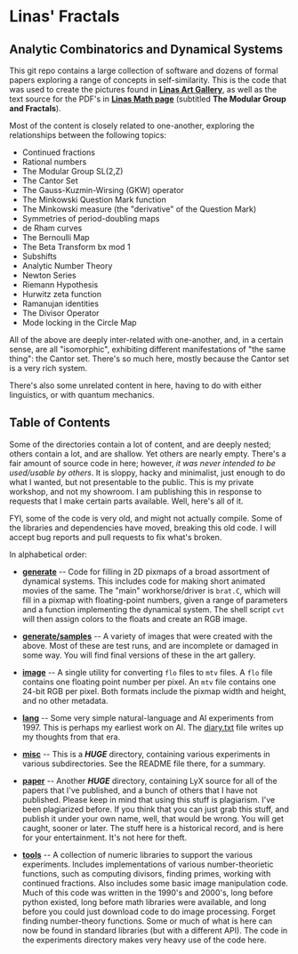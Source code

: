 Linas' Fractals
===============
Analytic Combinatorics and Dynamical Systems
--------------------------------------------

This git repo contains a large collection of software and dozens of
formal papers exploring a range of concepts in self-similarity.
This is the code that was used to create the pictures found in
[**Linas Art Gallery**](https://linas.org/art-gallery), as well as the
text source for the PDF's in
[**Linas Math page**](https://linas.org/math/sl2z.html) (subtitled
**The Modular Group and Fractals**).

Most of the content is closely related to one-another, exploring
the relationships between the following topics:

* Continued fractions
* Rational numbers
* The Modular Group SL(2,Z)
* The Cantor Set
* The Gauss-Kuzmin-Wirsing (GKW) operator
* The Minkowski Question Mark function
* The Minkowski measure (the "derivative" of the Question Mark)
* Symmetries of period-doubling maps
* de Rham curves
* The Bernoulli Map
* The Beta Transform bx mod 1
* Subshifts
* Analytic Number Theory
* Newton Series
* Riemann Hypothesis
* Hurwitz zeta function
* Ramanujan identities
* The Divisor Operator
* Mode locking in the Circle Map

All of the above are deeply inter-related with one-another, and, in a
certain sense, are all "isomorphic", exhibiting different manifestations
of "the same thing": the Cantor set. There's so much here, mostly
because the Cantor set is a very rich system.

There's also some unrelated content in here, having to do with either
linguistics, or with quantum mechanics.

Table of Contents
-----------------
Some of the directories contain a lot of content, and are deeply nested;
others contain a lot, and are shallow. Yet others are nearly empty.
There's a fair amount of source code in here; however, *it was never
intended to be used/usable by others*. It is sloppy, hacky and
minimalist, just enough to do what I wanted, but not presentable to
the public. This is my private workshop, and not my showroom. I am
publishing this in response to requests that I make certain parts
available. Well, here's all of it.

FYI, some of the code is very old, and might not actually compile.
Some of the libraries and dependencies have moved, breaking this old
code. I will accept bug reports and pull requests to fix what's broken.

In alphabetical order:

- [**generate**](generate) -- Code for filling in 2D pixmaps of a
  broad assortment of dynamical systems. This includes code for making
  short animated movies of the same. The "main" workhorse/driver is
  `brat.C`, which will fill in a pixmap with floating-point numbers,
  given a range of parameters and a function implementing the dynamical
  system.  The shell script `cvt` will then assign colors to the floats
  and create an RGB image.

- [**generate/samples**](generate/samples) -- A variety of images that
  were created with the above. Most of these are test runs, and are
  incomplete or damaged in some way. You will find final versions of
  these in the art gallery.

- [**image**](image) -- A single utility for converting `flo` files to
  `mtv` files. A `flo` file contains one floating point number per
  pixel. An `mtv` file contains one 24-bit RGB per pixel. Both formats
  include the pixmap width and height, and no other metadata.

- [**lang**](lang) -- Some very simple natural-language and AI
  experiments from 1997. This is perhaps my earliest work on AI.
  The [diary.txt](lang/diary.txt) file writes up my thoughts from
  that era.

- [**misc**](misc) -- This is a ***HUGE*** directory, containing various
  experiments in various subdirectories. See the README file there, for
  a summary.

- [**paper**](paper) -- Another ***HUGE*** directory, containing LyX
  source for all of the papers that I've published, and a bunch of
  others that I have not published. Please keep in mind that using this
  stuff is plagiarism. I've been plagiarized before. If you think that
  you can just grab this stuff, and publish it under your own name,
  well, that would be wrong. You will get caught, sooner or later.
  The stuff here is a historical record, and is here for your
  entertainment. It's not here for theft.

- [**tools**](tools) -- A collection of numeric libraries to support the
  various experiments. Includes implementations of various
  number-theorietic functions, such as computing divisors, finding
  primes, working with continued fractions. Also includes some basic
  image manipulation code. Much of this code was written in the 1990's
  and 2000's, long before python existed, long before math libraries
  were available, and long before you could just download code to do
  image processing. Forget finding number-theory functions. Some or
  much of what is here can now be found in standard libraries (but
  with a different API). The code in the experiments directory makes
  very heavy use of the code here.

